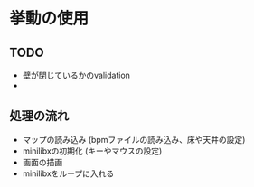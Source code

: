 # 挙動の使用

## TODO
- 壁が閉じているかのvalidation
- 

## 処理の流れ
- マップの読み込み (bpmファイルの読み込み、床や天井の設定)
- minilibxの初期化 (キーやマウスの設定)
- 画面の描画
- minilibxをループに入れる